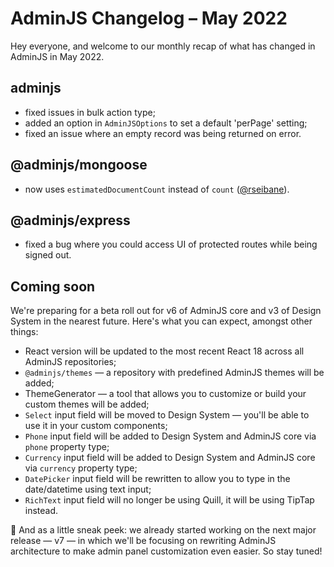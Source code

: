 # AdminJS Changelog – May 2022

Hey everyone, and welcome to our monthly recap of what has changed in AdminJS in May 2022.

## adminjs
- fixed issues in bulk action type;
- added an option in `AdminJSOptions` to set a default 'perPage' setting;
- fixed an issue where an empty record was being returned on error.

## @adminjs/mongoose
- now uses `estimatedDocumentCount` instead of `count` ([@rseibane](https://github.com/rseibane)).

## @adminjs/express
- fixed a bug where you could access UI of protected routes while being signed out.

## Coming soon
We're preparing for a beta roll out for v6 of AdminJS core and v3 of Design System in the nearest future. Here's what you can expect, amongst other things:
- React version will be updated to the most recent React 18 across all AdminJS repositories;
- `@adminjs/themes` — a repository with predefined AdminJS themes will be added;
- ThemeGenerator — a tool that allows you to customize or build your custom themes will be added;
- `Select` input field will be moved to Design System — you'll be able to use it in your custom components;
- `Phone` input field will be added to Design System and AdminJS core via `phone` property type;
- `Currency` input field will be added to Design System and AdminJS core via `currency` property type;
- `DatePicker` input field will be rewritten to allow you to type in the date/datetime using text input;
- `RichText` input field will no longer be using Quill, it will be using TipTap instead.

🔮 And as a little sneak peek: we already started working on the next major release — v7 — in which we'll be focusing on rewriting AdminJS architecture to make admin panel customization even easier. So stay tuned!
